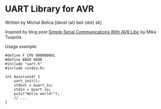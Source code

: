 UART Library for AVR
====================

Written by Michal Belica [devel (at) beli (dot) sk]

Inspired by blog post [Simple Serial Communications With AVR Libc](http://www.appelsiini.net/2011/simple-usart-with-avr-libc) by Mika Tuupola.

Usage example:

```
#define F_CPU 8000000UL
#define BAUD 9600
#include "uart.h"
#include <stdio.h>

int main(void) {
	uart_init();
	stdout = &uart_io;
	stdin = &uart_io;
	puts("Hello world!");
	// ...
}
```
